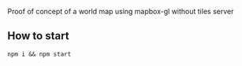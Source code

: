 Proof of concept of a world map using mapbox-gl without tiles server

## How to start

```
npm i && npm start
```
